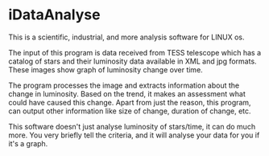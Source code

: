 # iDataAnalyse

This is a scientific, industrial, and more analysis software for LINUX os.

The input of this program is data received from TESS telescope which has a catalog of stars and their luminosity data available in XML and jpg formats. These images show graph of luminosity change over time.

The program processes the image and extracts information about the change in luminosity. Based on the trend, it makes an assessment what could have caused this change. Apart from just the reason, this program, can output other information like size of change, duration of change, etc.

This software doesn't just analyse luminosity of stars/time, it can do much more. You very briefly tell the criteria, and it will analyse your data for you if it's a graph.

